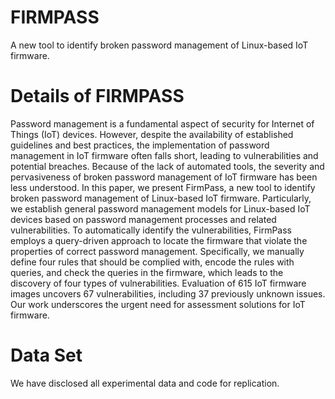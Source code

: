 # FIRMPASS
A new tool to identify broken password management of Linux-based IoT firmware.

# Details of FIRMPASS
Password management is a fundamental aspect of security for Internet of Things (IoT) devices. However, despite
the availability of established guidelines and best practices, the implementation of password management
in IoT firmware often falls short, leading to vulnerabilities and potential breaches. Because of the lack of
automated tools, the severity and pervasiveness of broken password management of IoT firmware has been
less understood.
In this paper, we present FirmPass, a new tool to identify broken password management of Linux-based IoT
firmware. Particularly, we establish general password management models for Linux-based IoT devices based
on password management processes and related vulnerabilities. To automatically identify the vulnerabilities,
FirmPass employs a query-driven approach to locate the firmware that violate the properties of correct
password management. Specifically, we manually define four rules that should be complied with, encode
the rules with queries, and check the queries in the firmware, which leads to the discovery of four types of
vulnerabilities. Evaluation of 615 IoT firmware images uncovers 67 vulnerabilities, including 37 previously
unknown issues. Our work underscores the urgent need for assessment solutions for IoT firmware.

# Data Set
We have disclosed all experimental data and code for replication.
